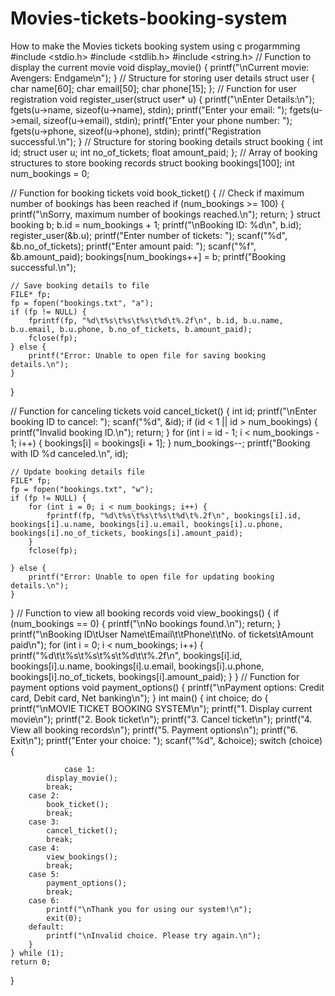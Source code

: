 # Movies-tickets-booking-system
 How to make the Movies tickets booking system  using c progarmming
#include <stdio.h>
#include <stdlib.h>
#include <string.h>
// Function to display the current movie
void display_movie() {
    printf("\nCurrent movie: Avengers: Endgame\n");
}
// Structure for storing user details
struct user {
    char name[60];
    char email[50];
    char phone[15];
};
// Function for user registration
void register_user(struct user* u) {
    printf("\nEnter Details:\n");
    fgets(u->name, sizeof(u->name), stdin); 
    printf("Enter your email: ");
    fgets(u->email, sizeof(u->email), stdin);
    printf("Enter your phone number: ");
    fgets(u->phone, sizeof(u->phone), stdin);
    printf("Registration successful.\n");
}
// Structure for storing booking details
struct booking {
    int id;
    struct user u;
    int no_of_tickets;
    float amount_paid;
};
// Array of booking structures to store booking records
struct booking bookings[100];
int num_bookings = 0;

// Function for booking tickets
void book_ticket() {
    // Check if maximum number of bookings has been reached
    if (num_bookings >= 100) {
        printf("\nSorry, maximum number of bookings reached.\n");
        return;
    }
    struct booking b;
    b.id = num_bookings + 1;
    printf("\nBooking ID: %d\n", b.id);
    register_user(&b.u);
    printf("Enter number of tickets: ");
    scanf("%d", &b.no_of_tickets);
    printf("Enter amount paid: ");
    scanf("%f", &b.amount_paid);
    bookings[num_bookings++] = b;
    printf("Booking successful.\n");

    // Save booking details to file
    FILE* fp;
    fp = fopen("bookings.txt", "a");
    if (fp != NULL) {
        fprintf(fp, "%d\t%s\t%s\t%s\t%d\t%.2f\n", b.id, b.u.name, b.u.email, b.u.phone, b.no_of_tickets, b.amount_paid);
        fclose(fp);
    } else {
        printf("Error: Unable to open file for saving booking details.\n");
    }
}

// Function for canceling tickets
void cancel_ticket() {
    int id;
    printf("\nEnter booking ID to cancel: ");
    scanf("%d", &id);
    if (id < 1 || id > num_bookings) {
        printf("Invalid booking ID.\n");
        return;
    }
    for (int i = id - 1; i < num_bookings - 1; i++) {
        bookings[i] = bookings[i + 1];
    }
    num_bookings--;
    printf("Booking with ID %d canceled.\n", id);
    
    // Update booking details file
    FILE* fp;
    fp = fopen("bookings.txt", "w");
    if (fp != NULL) {
        for (int i = 0; i < num_bookings; i++) {
            fprintf(fp, "%d\t%s\t%s\t%s\t%d\t%.2f\n", bookings[i].id, bookings[i].u.name, bookings[i].u.email, bookings[i].u.phone, bookings[i].no_of_tickets, bookings[i].amount_paid);
        }
        fclose(fp);
        
    } else {
        printf("Error: Unable to open file for updating booking details.\n");
    }
}
// Function to view all booking records
void view_bookings() {
    if (num_bookings == 0) {
        printf("\nNo bookings found.\n");
        return;
    }
    printf("\nBooking ID\tUser Name\tEmail\t\tPhone\t\tNo. of tickets\tAmount paid\n");
    for (int i = 0; i < num_bookings; i++) {
        printf("%d\t\t%s\t%s\t%s\t%d\t\t%.2f\n", bookings[i].id, bookings[i].u.name, bookings[i].u.email, bookings[i].u.phone, bookings[i].no_of_tickets, bookings[i].amount_paid);
    }
}
// Function for payment options
void payment_options() {
    printf("\nPayment options: Credit card, Debit card, Net banking\n");
}
int main() {
    int choice;
    do {
        printf("\nMOVIE TICKET BOOKING SYSTEM\n");
        printf("1. Display current movie\n");
        printf("2. Book ticket\n");
        printf("3. Cancel ticket\n");
        printf("4. View all booking records\n");
        printf("5. Payment options\n");
        printf("6. Exit\n");
        printf("Enter your choice: ");
        scanf("%d", &choice);
        switch (choice){
		
                case 1:
            display_movie();
            break;
        case 2:
            book_ticket();
            break;
        case 3:
            cancel_ticket();
            break;
        case 4:
            view_bookings();
            break;
        case 5:
            payment_options();
            break;
        case 6:
            printf("\nThank you for using our system!\n");
            exit(0);
        default:
            printf("\nInvalid choice. Please try again.\n");
        }
    } while (1);
    return 0;
}
